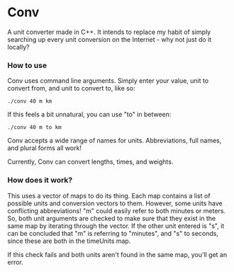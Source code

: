 # Conv
A unit converter made in C++.
It intends to replace my habit of simply searching up every unit conversion on the Internet - why not just do it locally?

### How to use 
Conv uses command line arguments. Simply enter your value, unit to convert from, and unit to convert to, like so:

```./conv 40 m km```

If this feels a bit unnatural, you can use "to" in between:

```./conv 40 m to km```

Conv accepts a wide range of names for units. Abbreviations, full names, and plural forms all work!

Currently, Conv can convert lengths, times, and weights.

### How does it work?
This uses a vector of maps to do its thing. Each map contains a list of possible units and conversion vectors to them. However, some units have conflicting abbreviations! "m" could easily refer to both minutes or meters. So, both unit arguments are checked to make sure that they exist in the same map by iterating through the vector. If the other unit entered is "s", it can be concluded that "m" is referring to "minutes", and "s" to seconds, since these are both in the timeUnits map.

If this check fails and both units aren't found in the same map, you'll get an error.
